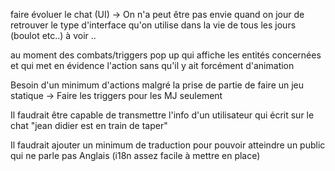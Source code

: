 faire évoluer le chat (UI) -> On n'a peut être pas envie quand on jour de retrouver
le type d'interface qu'on utilise dans la vie de tous les jours (boulot etc..) à voir ..

au moment des combats/triggers
pop up qui affiche les entités concernées et qui met en évidence l'action sans qu'il y ait forcément d'animation

Besoin d'un minimum d'actions malgré la prise de partie de faire un jeu statique
-> Faire les triggers pour les MJ seulement

Il faudrait être capable de transmettre l'info d'un utilisateur qui écrit sur le chat
"jean didier est en train de taper"

Il faudrait ajouter un minimum de traduction pour pouvoir atteindre un public qui ne parle pas Anglais (i18n assez facile à mettre en place)

